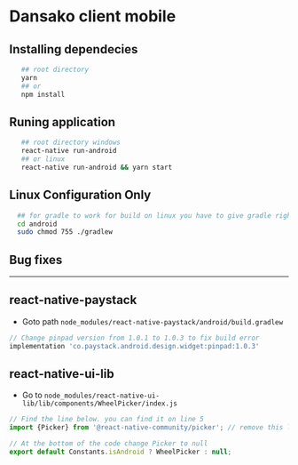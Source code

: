 # Dansako client mobile

## Installing dependecies

```bash
   ## root directory
   yarn
   ## or
   npm install
```

## Runing application

```bash
   ## root directory windows
   react-native run-android
   ## or linux
   react-native run-android && yarn start
```

## Linux Configuration Only

```bash
  ## for gradle to work for build on linux you have to give gradle right to be executed
  cd android
  sudo chmod 755 ./gradlew
```

## Bug fixes

---

## **react-native-paystack**

- Goto path `node_modules/react-native-paystack/android/build.gradlew`

```gradle
// Change pinpad version from 1.0.1 to 1.0.3 to fix build error
implementation 'co.paystack.android.design.widget:pinpad:1.0.3'

```

## **react-native-ui-lib**

- Go to `node_modules/react-native-ui-lib/lib/components/WheelPicker/index.js`

```javascript
// Find the line below. you can find it on line 5
import {Picker} from '@react-native-community/picker'; // remove this line

// At the bottom of the code change Picker to null
export default Constants.isAndroid ? WheelPicker : null;
```
